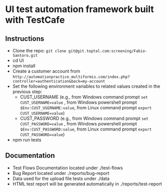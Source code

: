 # UI test automation framework built with TestCafe

## Instructions

* Clone the repo: `git clone git@git.toptal.com:screening/Fabio-Santoro.git`
* cd UI
* npm install
* Create a customer account from `http://automationpractice.multiformis.com/index.php?controller=authentication&back=my-account`  
* Set the following environment variables to related values created in the previous step:
  * CUST_USERNAME (e.g., from Windows command prompt `set CUST_USERNAME=value` , from Windows powershell prompt ` $Env:CUST_USERNAME:value`, from Linux command prompt `export CUST_USERNAME=value`)
  * CUST_PASSWORD (e.g., from Windows command prompt `set CUST_PASSWORD=value` , from Windows powershell prompt ` $Env:CUST_PASSWORD:value`, from Linux command prompt `export CUST_PASSWORD=value`)  
* npm run tests

## Documentation 
* Test Flows Documentation located under ./test-flows
* Bug Report located under ./reports/bug-report
* Data used for the upload file tests under ./data
* HTML test report will be generated automatically in ./reports/test-report



